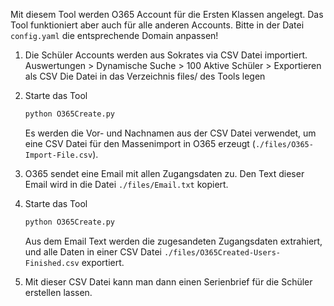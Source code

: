 Mit diesem Tool werden O365 Account für die Ersten Klassen angelegt.
Das Tool funktioniert aber auch für alle anderen Accounts.
Bitte in der Datei `config.yaml` die entsprechende Domain anpassen!

1. Die Schüler Accounts werden aus Sokrates via CSV Datei importiert.
   Auswertungen > Dynamische Suche > 100 Aktive Schüler > Exportieren als CSV
   Die Datei in das Verzeichnis files/ des Tools legen
2. Starte das Tool

   ```ps
   python O365Create.py
   ```

   Es werden die Vor- und Nachnamen aus der CSV Datei verwendet, um eine
   CSV Datei für den Massenimport in O365 erzeugt (`./files/O365-Import-File.csv`).

3. O365 sendet eine Email mit allen Zugangsdaten zu. Den Text dieser Email wird
   in die Datei `./files/Email.txt` kopiert.

4. Starte das Tool

   ```ps
   python O365Create.py
   ```

   Aus dem Email Text werden die zugesandeten Zugangsdaten extrahiert, und alle Daten in
   einer CSV Datei `./files/O365Created-Users-Finished.csv` exportiert.

5. Mit dieser CSV Datei kann man dann einen Serienbrief für die Schüler erstellen lassen.
